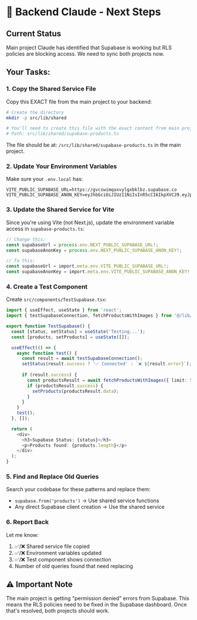 # 📝 Backend Claude - Next Steps

## Current Status
Main project Claude has identified that Supabase is working but RLS policies are blocking access. We need to sync both projects now.

## Your Tasks:

### 1. Copy the Shared Service File
Copy this EXACT file from the main project to your backend:
```bash
# Create the directory
mkdir -p src/lib/shared

# You'll need to create this file with the exact content from main project
# Path: src/lib/shared/supabase-products.ts
```

The file should be at: `/src/lib/shared/supabase-products.ts` in the main project.

### 2. Update Your Environment Variables
Make sure your `.env.local` has:
```env
VITE_PUBLIC_SUPABASE_URL=https://gvcswimqaxvylgxbklbz.supabase.co
VITE_PUBLIC_SUPABASE_ANON_KEY=eyJhbGciOiJIUzI1NiIsInR5cCI6IkpXVCJ9.eyJpc3MiOiJzdXBhYmFzZSIsInJlZiI6Imd2Y3N3aW1xYXh2eWxneGJrbGJ6Iiwicm9sZSI6ImFub24iLCJpYXQiOjE3NTM3NjA1MzAsImV4cCI6MjA2OTMzNjUzMH0.UZdiGcJXUV5VYetjWXV26inmbj2yXdiT03Z6t_5Lg24
```

### 3. Update the Shared Service for Vite
Since you're using Vite (not Next.js), update the environment variable access in `supabase-products.ts`:

```typescript
// Change this:
const supabaseUrl = process.env.NEXT_PUBLIC_SUPABASE_URL!;
const supabaseAnonKey = process.env.NEXT_PUBLIC_SUPABASE_ANON_KEY!;

// To this:
const supabaseUrl = import.meta.env.VITE_PUBLIC_SUPABASE_URL!;
const supabaseAnonKey = import.meta.env.VITE_PUBLIC_SUPABASE_ANON_KEY!;
```

### 4. Create a Test Component
Create `src/components/TestSupabase.tsx`:
```typescript
import { useEffect, useState } from 'react';
import { testSupabaseConnection, fetchProductsWithImages } from '@/lib/shared/supabase-products';

export function TestSupabase() {
  const [status, setStatus] = useState('Testing...');
  const [products, setProducts] = useState([]);

  useEffect(() => {
    async function test() {
      const result = await testSupabaseConnection();
      setStatus(result.success ? '✅ Connected' : `❌ ${result.error}`);
      
      if (result.success) {
        const productsResult = await fetchProductsWithImages({ limit: 5 });
        if (productsResult.success) {
          setProducts(productsResult.data);
        }
      }
    }
    test();
  }, []);

  return (
    <div>
      <h3>Supabase Status: {status}</h3>
      <p>Products found: {products.length}</p>
    </div>
  );
}
```

### 5. Find and Replace Old Queries
Search your codebase for these patterns and replace them:
- `supabase.from('products')` → Use shared service functions
- Any direct Supabase client creation → Use the shared service

### 6. Report Back
Let me know:
1. ✅/❌ Shared service file copied
2. ✅/❌ Environment variables updated
3. ✅/❌ Test component shows connection
4. Number of old queries found that need replacing

## ⚠️ Important Note
The main project is getting "permission denied" errors from Supabase. This means the RLS policies need to be fixed in the Supabase dashboard. Once that's resolved, both projects should work.
